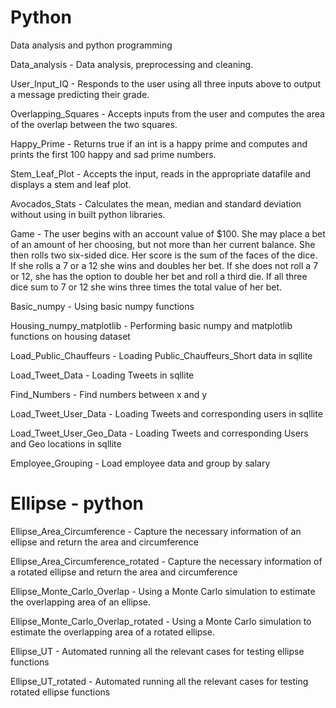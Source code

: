 # Python
Data analysis and python programming

Data_analysis - Data analysis, preprocessing and cleaning.

User_Input_IQ - Responds to the user using all three inputs above to output a message predicting their grade.

Overlapping_Squares - Accepts inputs from the user and computes the area of the overlap between the two squares.

Happy_Prime - Returns true if an int is a happy prime and computes and prints the first 100 happy and sad prime numbers.

Stem_Leaf_Plot - Accepts the input, reads in the appropriate datafile and displays a stem and leaf plot.

Avocados_Stats - Calculates the mean, median and standard deviation without using in built python libraries.

Game - The user begins with an account value of $100. She may place a bet of an amount of her choosing, but not more than her current balance. She then rolls two six-sided dice. Her score is the sum of the faces of the dice. If she rolls a 7 or a 12 she wins and doubles her bet. If she does not roll a 7 or 12, she has the option to double her bet and roll a third die. If all three dice sum to 7 or 12 she wins three times the total value of her bet.

Basic_numpy - Using basic numpy functions

Housing_numpy_matplotlib - Performing basic numpy and matplotlib functions on housing dataset

Load_Public_Chauffeurs - Loading Public_Chauffeurs_Short data in sqllite

Load_Tweet_Data - Loading Tweets in sqllite

Find_Numbers - Find numbers between x and y

Load_Tweet_User_Data - Loading Tweets and corresponding users in sqllite

Load_Tweet_User_Geo_Data - Loading Tweets and corresponding Users and Geo locations in sqllite

Employee_Grouping - Load employee data and group by salary

# Ellipse - python
Ellipse_Area_Circumference - Capture the necessary information of an ellipse and return the area and circumference

Ellipse_Area_Circumference_rotated - Capture the necessary information of a rotated ellipse and return the area and circumference

Ellipse_Monte_Carlo_Overlap - Using a Monte Carlo simulation to estimate the overlapping area of an ellipse.

Ellipse_Monte_Carlo_Overlap_rotated - Using a Monte Carlo simulation to estimate the overlapping area of a rotated ellipse.

Ellipse_UT - Automated running all the relevant cases for testing ellipse functions

Ellipse_UT_rotated - Automated running all the relevant cases for testing rotated ellipse functions

